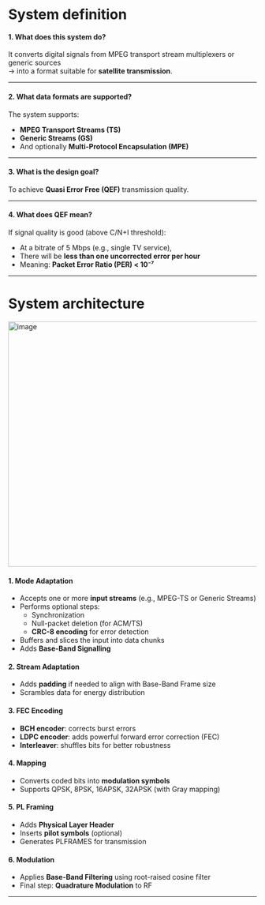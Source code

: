 # System definition 
#### 1. What does this system do?

It converts digital signals from MPEG transport stream multiplexers or generic sources  
→ into a format suitable for **satellite transmission**.

---

#### 2. What data formats are supported?

The system supports:
- **MPEG Transport Streams (TS)**
- **Generic Streams (GS)**
- And optionally **Multi-Protocol Encapsulation (MPE)**

---

#### 3. What is the design goal?

To achieve **Quasi Error Free (QEF)** transmission quality.

---

#### 4. What does QEF mean?

If signal quality is good (above C/N+I threshold):
- At a bitrate of 5 Mbps (e.g., single TV service),
- There will be **less than one uncorrected error per hour**
- Meaning: **Packet Error Ratio (PER) < 10⁻⁷**

---
# System architecture
<img width="926" height="497" alt="image" src="https://github.com/user-attachments/assets/b0b6ce0b-0bd1-44e6-a389-f68fffcc702e" />

#### 1. Mode Adaptation
- Accepts one or more **input streams** (e.g., MPEG-TS or Generic Streams)
- Performs optional steps:
  - Synchronization
  - Null-packet deletion (for ACM/TS)
  - **CRC-8 encoding** for error detection
- Buffers and slices the input into data chunks
- Adds **Base-Band Signalling**

#### 2. Stream Adaptation
- Adds **padding** if needed to align with Base-Band Frame size
- Scrambles data for energy distribution

#### 3. FEC Encoding
- **BCH encoder**: corrects burst errors
- **LDPC encoder**: adds powerful forward error correction (FEC)
- **Interleaver**: shuffles bits for better robustness

#### 4. Mapping
- Converts coded bits into **modulation symbols**
- Supports QPSK, 8PSK, 16APSK, 32APSK (with Gray mapping)

#### 5. PL Framing
- Adds **Physical Layer Header**
- Inserts **pilot symbols** (optional)
- Generates PLFRAMES for transmission

#### 6. Modulation
- Applies **Base-Band Filtering** using root-raised cosine filter
- Final step: **Quadrature Modulation** to RF

---
